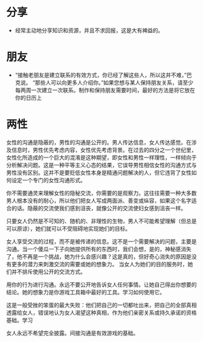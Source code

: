 
# 分享

- 经常主动地分享知识和资源，并且不求回报，这是大有裨益的。

# 朋友

- “接触老朋友是建立联系的有效方式，你已经了解这些人，所以这并不难，”巴克说。 “那些人可以向更多人介绍你。”如果您想与某人保持朋友关系，请至少每两周一次建立一次联系。制作和保持朋友需要时间，最好的方法是将它放在你的日历上

# 两性

女性的沟通是隐蔽的，男性的沟通是公开的。男人传达信息，女人传达感觉。在涉及信息时，男性优先考虑内容，女性优先考虑背景。在过去的四分之一个世纪里，女性化所造成的一个巨大的混淆是这种期望，即女性和男性一样理性，一样倾向于分析解决问题。这是一种平等主义心态的结果，它误导男性相信女性的沟通方式与男性没有区别。这并不是要贬低女性本身是精通问题解决的人，但它违背了女性如何设定一个专门的女性沟通形式。

你不需要通灵来理解女性的隐秘交流，你需要的是观察力。这往往需要一种大多数男人根本没有的耐心，所以他们把女人写成两面派、善变或纵容，如果这个名字适合的话。隐蔽的交流使我们感到沮丧，就像公开的交流使妇女感到沮丧一样。

只要女人仍然是不可知的、随机的、非理性的生物，男人不可能希望理解（但总是可以原谅），她们就可以不受阻碍地实现她们的目标。

女人享受交流的过程，而不是被传递的信息。这不是一个需要解决的问题，主要是沟通。当一个傻瓜一下子向她提供所有的东西时，我们会想，是的，神秘感消失了，他不再是一个挑战，她为什么会感兴趣？这是真的，但好奇心消失的原因是没有更多的潜力来刺激交流的需要或她的想象力。
当女人为她们的目的服务时，她们并不排斥使用公开的交流方式。

用你的行为进行沟通。永远不要公开地告诉女人任何事情。让她自己得出你想要的结论。她的想象力是你游戏工具箱中最好的工具。学习如何使用它。

这是一般受挫的笨蛋的最大失败：他们把自己的一切都吐出来，把自己的全部真相透露给女人，错误地认为女人渴望这种真相，作为他们亲密关系或持久承诺的资格基础。学习

女人永远不希望完全披露。间接沟通是有效游戏的基础。